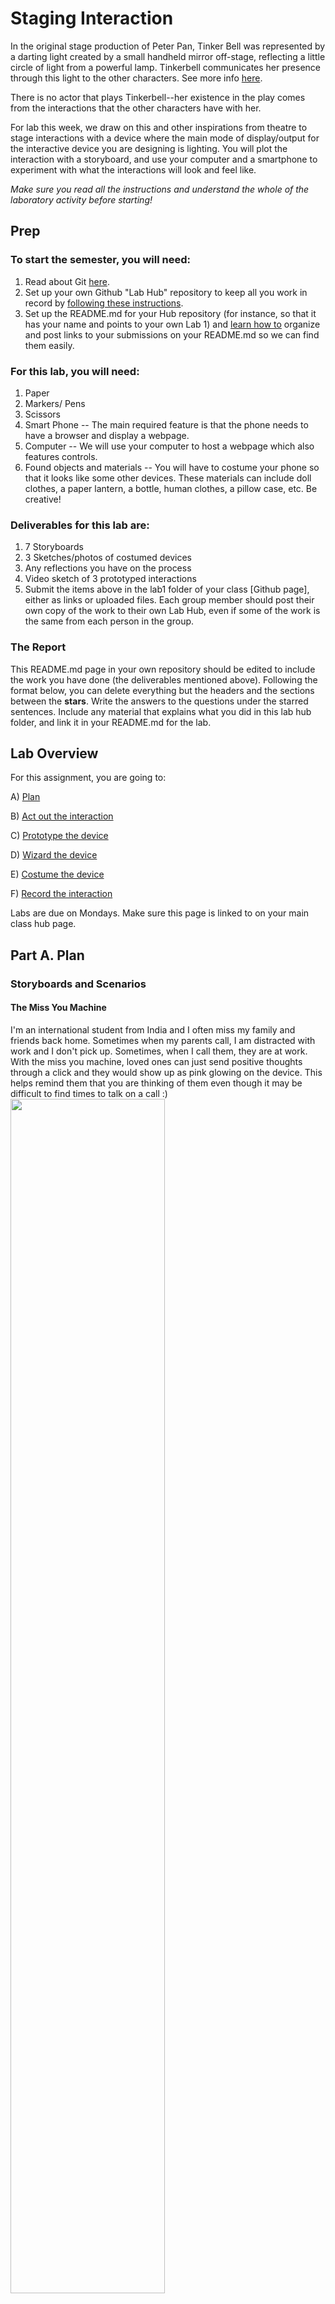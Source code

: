 

# Staging Interaction

In the original stage production of Peter Pan, Tinker Bell was represented by a darting light created by a small handheld mirror off-stage, reflecting a little circle of light from a powerful lamp. Tinkerbell communicates her presence through this light to the other characters. See more info [here](https://en.wikipedia.org/wiki/Tinker_Bell). 

There is no actor that plays Tinkerbell--her existence in the play comes from the interactions that the other characters have with her.

For lab this week, we draw on this and other inspirations from theatre to stage interactions with a device where the main mode of display/output for the interactive device you are designing is lighting. You will plot the interaction with a storyboard, and use your computer and a smartphone to experiment with what the interactions will look and feel like. 

_Make sure you read all the instructions and understand the whole of the laboratory activity before starting!_



## Prep

### To start the semester, you will need:
1. Read about Git [here](https://git-scm.com/book/en/v2/Getting-Started-What-is-Git%3F).
2. Set up your own Github "Lab Hub" repository to keep all you work in record by [following these instructions](https://github.com/FAR-Lab/Developing-and-Designing-Interactive-Devices/blob/2021Fall/readings/Submitting%20Labs.md).
3. Set up the README.md for your Hub repository (for instance, so that it has your name and points to your own Lab 1) and [learn how to](https://guides.github.com/features/mastering-markdown/) organize and post links to your submissions on your README.md so we can find them easily.


### For this lab, you will need:
1. Paper
2. Markers/ Pens
3. Scissors
4. Smart Phone -- The main required feature is that the phone needs to have a browser and display a webpage.
5. Computer -- We will use your computer to host a webpage which also features controls.
6. Found objects and materials -- You will have to costume your phone so that it looks like some other devices. These materials can include doll clothes, a paper lantern, a bottle, human clothes, a pillow case, etc. Be creative!

### Deliverables for this lab are: 
1. 7 Storyboards
1. 3 Sketches/photos of costumed devices
1. Any reflections you have on the process
1. Video sketch of 3 prototyped interactions
1. Submit the items above in the lab1 folder of your class [Github page], either as links or uploaded files. Each group member should post their own copy of the work to their own Lab Hub, even if some of the work is the same from each person in the group.

### The Report
This README.md page in your own repository should be edited to include the work you have done (the deliverables mentioned above). Following the format below, you can delete everything but the headers and the sections between the **stars**. Write the answers to the questions under the starred sentences. Include any material that explains what you did in this lab hub folder, and link it in your README.md for the lab.

## Lab Overview
For this assignment, you are going to:

A) [Plan](#part-a-plan) 

B) [Act out the interaction](#part-b-act-out-the-interaction) 

C) [Prototype the device](#part-c-prototype-the-device)

D) [Wizard the device](#part-d-wizard-the-device) 

E) [Costume the device](#part-e-costume-the-device)

F) [Record the interaction](#part-f-record)

Labs are due on Mondays. Make sure this page is linked to on your main class hub page.

## Part A. Plan 

### Storyboards and Scenarios

#### The Miss You Machine
I'm an international student from India and I often miss my family and friends back home. Sometimes when my parents call, I am distracted with work and I don't pick up. Sometimes, when I call them, they are at work. With the miss you machine, loved ones can just send positive thoughts through a click and they would show up as pink glowing on the device. This helps remind them that you are thinking of them even though it may be difficult to find times to talk on a call :)  
<img src="https://github.com/anjvyas/Interactive-Lab-Hub/blob/Fall2022/Lab%201/miss_you_machine.jpg" width=70% height=70%>

#### Hydratinator
When I am in my zone while studying or working, I often forget to drink water for hours. Then my head starts hurting and it takes me a while to realize that I just need to drink water. The hydratinator aims to solve this by glowing blue periodically to remind the user to stay hydrated!
<img src="https://github.com/anjvyas/Interactive-Lab-Hub/blob/Fall2022/Lab%201/hydratinator.jpg" width=70% height=70%>

#### Weather Buddy
A lot of times when I leave home in a rush, I forget to check the weather and don't grab my umbrella. Sometimes I end up feeling cold because I underestimate how chilly it is going to be. Even though it is easy to swipe left and check the weather app or ask Google/Siri, I forget to do it. I would appreciate a visual reminder that I can see right in front of me as I am leaving my home or getting ready. This is why I believe 'weather buddy' would be useful - it can make sounds and change colors based on the weather!
<img src="https://github.com/anjvyas/Interactive-Lab-Hub/blob/Fall2022/Lab%201/weather_buddy.jpg" width=70% height=70%>

#### A simple way to grab a prof's attention from the back of a big classroom
I have often sat in classrooms that are very big and I can imagine it being difficult for professors to see people raising their hands. This light device might be a good solution for this issue. Different colors can also be used to signify different things.
<img src="https://github.com/anjvyas/Interactive-Lab-Hub/blob/Fall2022/Lab%201/lecture.jpg" width=70% height=70%>

#### A spooky interactive halloween decoration
I love halloween and thought of making a spooky ghost decoration that can be placed in a pitch dark room. When someone enters, the lights can turn on and make a spooky sound!
<img src="https://github.com/anjvyas/Interactive-Lab-Hub/blob/Fall2022/Lab%201/spooky.jpg" width=70% height=70%>

#### A night light + sleep sounds player
Sometimes sounds of the city can make it difficult to sleep so a white noise machine or peaceful sound player can help a lot.
<img src="https://github.com/anjvyas/Interactive-Lab-Hub/blob/Fall2022/Lab%201/night_light.jpg" width=70% height=70%>

#### A book light that can play ambient sounds
To emulate the feeling of curling up by a bonfire, or sitting in a park or any kind of nature related setting while sitting right at home and reading a book. The light's colors can also be changed to make reading feel even more magical :)
<img src="https://github.com/anjvyas/Interactive-Lab-Hub/blob/Fall2022/Lab%201/book_light.jpg" width=70% height=70%>

### Feedback
As I faced some technical issues during the lab, I wasn't able to get feedback on my storyboards from my group. However, I did show them to my friends and they suggested:
- The lights could potentially be distracting for professors as they try to teach.
- It would be helpful to make the hydratinator and miss you machine more portable somehow (maybe they could take up the form of wearables of some kind or smaller devices that can latch onto a laptop itself).
- The light brightness/intensity should be adjustable, especially for the night light.

## Part B. Act out the Interaction

I acted out the interactions corresponding to the first 3 storyboards shown above by using tinkerbelle on my phone as well as laptop. The device screen was the phone's screen and I used the laptop to change the colors. As I was acting out the interaction I realised that the lights might be a little dim to catch the attention of a person and adding some kind of sound might be necessary.

## Part C. Prototype the device

\*\***Give us feedback on Tinkerbelle.**\*\*
I really enjoyed using Tinkerbelle! The only feedback I have for it is that it is a bit confusing to figure out what the Jane Wren and Tinkerbelle buttons do without any labels.

## Part D. Wizard the device
I did not face any trouble wizarding the device and setting everything up. I made use of some tape, colored paper and markers for this. 
[![Setup Video](https://img.youtube.com/vi/2eptFcXcbFk/0.jpg)](https://youtu.be/2eptFcXcbFk)


## Part E. Costume the device

I wanted to keep the design as simple as possible while making sure to add some colors and playfulness :)
<img src="https://github.com/anjvyas/Interactive-Lab-Hub/blob/Fall2022/Lab%201/costume.jpg" width=70% height=70%>


## Part F. Record
[![Staging Interactions Video](https://img.youtube.com/vi/3Q6mQROwuEc/0.jpg)](https://youtu.be/3Q6mQROwuEc)


I filmed the interactions video by myself and made use of iMovie! The hydratinator name was inspired by Dr. Doofenshmirtz because he adds "inator" to all his inventions' names and the idea was inspired by this awesome bottle I recently started using - https://hidratespark.com.



# Staging Interaction, Part 2 

This describes the second week's work for this lab activity.


## Prep (to be done before Lab on Wednesday)

You will be assigned three partners from another group. Go to their github pages, view their videos, and provide them with reactions, suggestions & feedback: explain to them what you saw happening in their video. Guess the scene and the goals of the character. Ask them about anything that wasn’t clear. 

\*\***Summarize feedback from your partners here.**\*\*

## Make it your own

Do last week’s assignment again, but this time: 
1) It doesn’t have to (just) use light, 
2) You can use any modality (e.g., vibration, sound) to prototype the behaviors! Again, be creative! Feel free to fork and modify the tinkerbell code! 
3) We will be grading with an emphasis on creativity. 

## Part A. Plan 

### Storyboards and Scenarios
I wanted to build on some of the feedback that I received for the prototypes in part 1. I realized that the original prototypes would not be very convenient for users because they are not portable. Putting myself in their shoes, I realized that if I am out and about or even just not at home, I would not take a stand and big display along with me. I also wanted to explore what it would be like to combine the functionality of the 3 devices into one because it did not seem very difficult to do so.

This is why I envisioned the new device to be much smaller than the original ones (the size of an apple watch screen) and it can be affixed to any surface with some materials and casing that come with it to provide flexibility for the people using it. 

#### Sending positive thoughts (2 different scenarios)
Attached to a laptop
<img src="https://github.com/anjvyas/Interactive-Lab-Hub/blob/Fall2022/Lab%201/miss_you_machine2.jpg" width=70% height=70%>
Attached to a phone
<img src="https://github.com/anjvyas/Interactive-Lab-Hub/blob/Fall2022/Lab%201/miss_you_machine3.jpg" width=70% height=70%>

#### Hydration reminders
Attached to a bottle
<img src="https://github.com/anjvyas/Interactive-Lab-Hub/blob/Fall2022/Lab%201/hydratinator2.jpg" width=70% height=70%>
Attached to a laptop
<img src="https://github.com/anjvyas/Interactive-Lab-Hub/blob/Fall2022/Lab%201/hydratinator3_a.jpg" width=70% height=70%>
<img src="https://github.com/anjvyas/Interactive-Lab-Hub/blob/Fall2022/Lab%201/hydratinator3_b.jpg" width=70% height=70%>
Attached to a phone
<img src="https://github.com/anjvyas/Interactive-Lab-Hub/blob/Fall2022/Lab%201/hydratinator4.jpg" width=70% height=70%>

#### Checking the weather
Attached to a door handle (rainy weather)
<img src="https://github.com/anjvyas/Interactive-Lab-Hub/blob/Fall2022/Lab%201/weather_buddy.jpg" width=70% height=70%>
Attached to a door handle (sunny weather)
<img src="https://github.com/anjvyas/Interactive-Lab-Hub/blob/Fall2022/Lab%201/weather_buddy.jpg" width=70% height=70%>

### Feedback
This is the feedback I received from the people at my table:
- Maybe stick to one idea so it's not confusing for the user - at least initially.
- Rahul thought the hydration one was probably the most useful one that I could start off with.
- Also brought up the point of how each different purpose would require different backend functionality to make it work. For instance the miss you machine functionality would require an app and account system that can let loved ones click and send a positive thought to the right machine somehow. The hydratinator functionality would need a timer system that can be adjusted by the user to specify their preferred goals and frequency. Lastly, the weather buddy would need visuals / animations for many different scenarios and also be able to pull and use data from a weather API somehow. 

## Part B. Act out the Interaction

I acted out the interactions corresponding to a few of the storyboards shown above by using tinkerbelle on my iPad as well as apple watch (after removing the band and following the steps in [this article](https://www.igeeksblog.com/how-to-use-internet-on-apple-watch/) as apple watches don't directly offer browsers). The device screen was the apple watch's screen and my friend used the laptop to change the colors.

## Part C. Prototype the device

\*\***Give us feedback on Tinkerbelle.**\*\*
Another minor idea I have for tinkerbelle is - it would be nice to be able to hide the buttons and color picker so the interaction looks more natural.

## Part D. Wizard the device
I did not face any trouble wizarding the device and setting everything up. I just removed the watch band from my watch and placed it on the surface of interest (I did not use tape because I did not want to damage the screen).
[![Setup Video](https://img.youtube.com/vi/07ri44fZSwU/0.jpg)](https://youtu.be/07ri44fZSwU)


## Part E. Costume the device

<img src="https://github.com/anjvyas/Interactive-Lab-Hub/blob/Fall2022/Lab%201/costume2.jpg" width=70% height=70%>


## Part F. Record
[![Staging Interactions Video](https://img.youtube.com/vi/CZ8COZmpncA/0.jpg)](https://youtu.be/CZ8COZmpncA)


I filmed the interactions video with the help of my friend (who is not in the class) and made use of iMovie.

